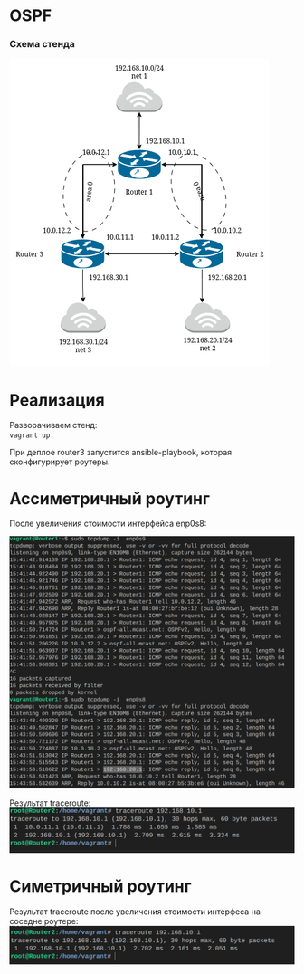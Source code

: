 # OSPF

### Схема стенда
![](/set_ospf/image/schema.png)

# Реализация
Разворачиваем стенд: \
`vagrant up`

При деплое router3 запустится ansible-playbook, которая сконфигурирует роутеры.

# Ассиметричный роутинг 
После увеличения стоимости интерфейса enp0s8:

![](/set_ospf/image/pingask.png)

Результат traceroute:
![](/set_ospf/image/traceroute.png)


# Cиметричный роутинг 
Результат traceroute после увеличения стоимости интерфеса на соседне роутере:
![](/set_ospf/image/simtr.png)
